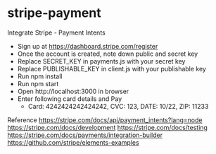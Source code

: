 # stripe-payment
Integrate Stripe - Payment Intents

- Sign up at https://dashboard.stripe.com/register
- Once the account is created, note down public and secret key
- Replace SECRET_KEY in payments.js with your secret key
- Replace PUBLISHABLE_KEY in client.js with your publishable key
- Run npm install
- Run npm start
- Open http://localhost:3000 in browser
- Enter following card details and Pay
  - Card: 4242424242424242, CVC: 123, DATE: 10/22, ZIP: 11233


Reference
https://stripe.com/docs/api/payment_intents?lang=node
https://stripe.com/docs/development
https://stripe.com/docs/testing
https://stripe.com/docs/payments/integration-builder
https://github.com/stripe/elements-examples
